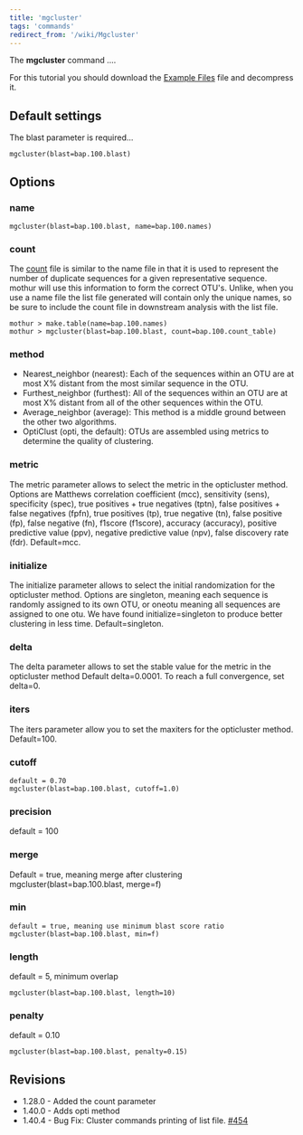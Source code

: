 ```yaml
---
title: 'mgcluster'
tags: 'commands'
redirect_from: '/wiki/Mgcluster'
---
```

The **mgcluster** command \....

For this tutorial you should download the [ Example
Files](https://mothur.s3.us-east-2.amazonaws.com/wiki/bap_files.zip) file and decompress it.


## Default settings

The blast parameter is required\...

    mgcluster(blast=bap.100.blast)

## Options

### name

    mgcluster(blast=bap.100.blast, name=bap.100.names)

### count

The [ count](Count_File) file is similar to the name file in
that it is used to represent the number of duplicate sequences for a
given representative sequence. mothur will use this information to form
the correct OTU's. Unlike, when you use a name file the list file
generated will contain only the unique names, so be sure to include the
count file in downstream analysis with the list file.

    mothur > make.table(name=bap.100.names)
    mothur > mgcluster(blast=bap.100.blast, count=bap.100.count_table)

### method

-   Nearest_neighbor (nearest): Each of the
    sequences within an OTU are at most X% distant from the most similar
    sequence in the OTU.
-   Furthest_neighbor (furthest): All of the
    sequences within an OTU are at most X% distant from all of the other
    sequences within the OTU.
-   Average_neighbor (average): This method is a
    middle ground between the other two algorithms.
-   OptiClust (opti, the default): OTUs are assembled using metrics
    to determine the quality of clustering.


### metric

The metric parameter allows to select the metric in the opticluster
method. Options are Matthews correlation coefficient (mcc), sensitivity
(sens), specificity (spec), true positives + true negatives (tptn),
false positives + false negatives (fpfn), true positives (tp), true
negative (tn), false positive (fp), false negative (fn), f1score
(f1score), accuracy (accuracy), positive predictive value (ppv),
negative predictive value (npv), false discovery rate (fdr).
Default=mcc.

### initialize

The initialize parameter allows to select the initial randomization for
the opticluster method. Options are singleton, meaning each sequence is
randomly assigned to its own OTU, or oneotu meaning all sequences are
assigned to one otu. We have found initialize=singleton to produce
better clustering in less time. Default=singleton.

### delta

The delta parameter allows to set the stable value for the metric in the
opticluster method Default delta=0.0001. To reach a full convergence,
set delta=0.

### iters

The iters parameter allow you to set the maxiters for the opticluster
method. Default=100.

### cutoff

    default = 0.70
    mgcluster(blast=bap.100.blast, cutoff=1.0)

### precision

default = 100

### merge

Default = true, meaning merge after clustering
mgcluster(blast=bap.100.blast, merge=f)

### min

    default = true, meaning use minimum blast score ratio
    mgcluster(blast=bap.100.blast, min=f)

### length

default = 5, minimum overlap

    mgcluster(blast=bap.100.blast, length=10)

### penalty

default = 0.10

    mgcluster(blast=bap.100.blast, penalty=0.15)

## Revisions

-   1.28.0 - Added the count parameter
-   1.40.0 - Adds opti method
-   1.40.4 - Bug Fix: Cluster commands printing of list file.
    [\#454](https://github.com/mothur/mothur/issues/454)
